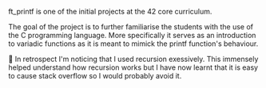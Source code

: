 ft_printf is one of the initial projects at the 42 core curriculum.

The goal of the project is to further familiarise the students with the use of the C programming language.
More specifically it serves as an introduction to variadic functions as it is meant to mimick the printf function's behaviour.

:monocle_face:
In retrospect I'm noticing that I used recursion exessively. This immensely helped understand how recursion works but
I have now learnt that it is easy to cause stack overflow so I would probably avoid it.

